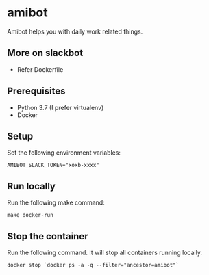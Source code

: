 # amibot
Amibot helps you with daily work related things.

## More on slackbot
- Refer Dockerfile

## Prerequisites
- Python 3.7 (I prefer virtualenv)
- Docker

## Setup
Set the following environment variables:
```
AMIBOT_SLACK_TOKEN="xoxb-xxxx"
```

## Run locally
Run the following make command:
```
make docker-run
```

## Stop the container
Run the following command. It will stop all containers running locally.
```
docker stop `docker ps -a -q --filter="ancestor=amibot"`
```
